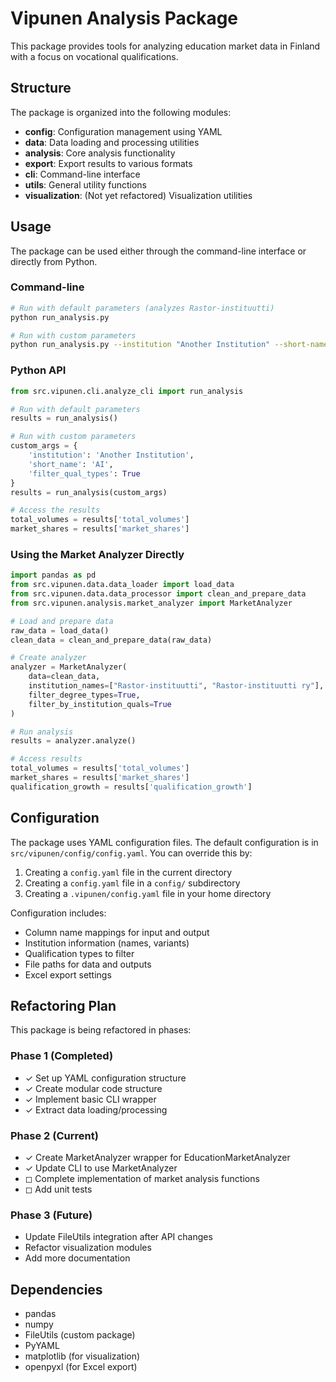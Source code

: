 # Vipunen Analysis Package

This package provides tools for analyzing education market data in Finland with a focus on vocational qualifications.

## Structure

The package is organized into the following modules:

- **config**: Configuration management using YAML
- **data**: Data loading and processing utilities
- **analysis**: Core analysis functionality
- **export**: Export results to various formats
- **cli**: Command-line interface
- **utils**: General utility functions
- **visualization**: (Not yet refactored) Visualization utilities

## Usage

The package can be used either through the command-line interface or directly from Python.

### Command-line

```bash
# Run with default parameters (analyzes Rastor-instituutti)
python run_analysis.py

# Run with custom parameters
python run_analysis.py --institution "Another Institution" --short-name "AI" --filter-qual-types
```

### Python API

```python
from src.vipunen.cli.analyze_cli import run_analysis

# Run with default parameters
results = run_analysis()

# Run with custom parameters
custom_args = {
    'institution': 'Another Institution',
    'short_name': 'AI',
    'filter_qual_types': True
}
results = run_analysis(custom_args)

# Access the results
total_volumes = results['total_volumes']
market_shares = results['market_shares']
```

### Using the Market Analyzer Directly

```python
import pandas as pd
from src.vipunen.data.data_loader import load_data
from src.vipunen.data.data_processor import clean_and_prepare_data
from src.vipunen.analysis.market_analyzer import MarketAnalyzer

# Load and prepare data
raw_data = load_data()
clean_data = clean_and_prepare_data(raw_data)

# Create analyzer
analyzer = MarketAnalyzer(
    data=clean_data,
    institution_names=["Rastor-instituutti", "Rastor-instituutti ry"],
    filter_degree_types=True,
    filter_by_institution_quals=True
)

# Run analysis
results = analyzer.analyze()

# Access results
total_volumes = results['total_volumes']
market_shares = results['market_shares']
qualification_growth = results['qualification_growth']
```

## Configuration

The package uses YAML configuration files. The default configuration is in `src/vipunen/config/config.yaml`. You can override this by:

1. Creating a `config.yaml` file in the current directory
2. Creating a `config.yaml` file in a `config/` subdirectory
3. Creating a `.vipunen/config.yaml` file in your home directory

Configuration includes:
- Column name mappings for input and output
- Institution information (names, variants)
- Qualification types to filter
- File paths for data and outputs
- Excel export settings

## Refactoring Plan

This package is being refactored in phases:

### Phase 1 (Completed)
- ✓ Set up YAML configuration structure
- ✓ Create modular code structure
- ✓ Implement basic CLI wrapper
- ✓ Extract data loading/processing

### Phase 2 (Current)
- ✓ Create MarketAnalyzer wrapper for EducationMarketAnalyzer
- ✓ Update CLI to use MarketAnalyzer
- ◻ Complete implementation of market analysis functions
- ◻ Add unit tests

### Phase 3 (Future)
- Update FileUtils integration after API changes
- Refactor visualization modules
- Add more documentation

## Dependencies

- pandas
- numpy
- FileUtils (custom package)
- PyYAML
- matplotlib (for visualization)
- openpyxl (for Excel export) 